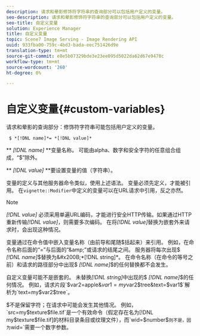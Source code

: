 ```yaml
---
description: 请求和晕影修饰符字符串的查询部分可以包括用户定义的变量。
seo-description: 请求和晕影修饰符字符串的查询部分可以包括用户定义的变量。
seo-title: 自定义变量
solution: Experience Manager
title: 自定义变量
topic: Scene7 Image Serving - Image Rendering API
uuid: 933fba00-759c-4bd3-bada-eec751426d9e
translation-type: tm+mt
source-git-commit: e8e5b07329bde3e23ee095d5022da62d67e9478c
workflow-type: tm+mt
source-wordcount: '260'
ht-degree: 0%

---
```



# 自定义变量{#custom-variables}

请求和晕影的查询部分：修饰符字符串可能包括用户定义的变量。

` $ *[!DNL name]*= *[!DNL value]*`

** *[!DNL name]* **变量名称。 可能由alpha、数字和安全字符的任意组合组成，“$”除外。

** *[!DNL value]* **要设置变量的值（字符串）。

变量的定义与其他服务器命令类似，使用上述语法。 变量必须先定义，才能被引用。 在`vignette::Modifier`中定义的变量可以在URL请求中引用，反之亦然。

>[!NOTE]
>
>*[!DNL value]* 必须采用单遍URL编码，才能进行安全HTTP传输。如果通过HTTP重新传输&#x200B;*[!DNL value]*，则需要多次编码。 在将&#x200B;*[!DNL value]*&#x200B;替换为嵌套外来请求时，会出现这种情况。

变量通过在命令值中嵌入变量名称（由前导和尾随$括起来）来引用。 例如，在命令名称后面的“=”与后面的“&amp;”或请求的结尾之间。 服务器将每次出现$ *[!DNL name]*$替换为&#x200B;*[!DNL string]*。 在命令名称（在命令的等号之前）和请求的路径部分中出现$ *[!DNL name]*$的任何替换都不会发生。

自定义变量可能不是嵌套的。 未替换&#x200B;*[!DNL string]*&#x200B;中出现的$ *[!DNL name]*$的任何情况。 例如，请求片段`$var2=apple&$var1=my$var2$tree&text=$var1$`解析为`text=my$var2$tree`。

$不是保留字符；在请求中可能会发生其他情况。 例如，`src=my$texture$file.tif`是一个有效命令（假定存在名为[!DNL my$texture$file.tif]的材料目录条目或纹理文件），而`wid=$number$`则不是，因为`wid=`需要一个数字参数。
